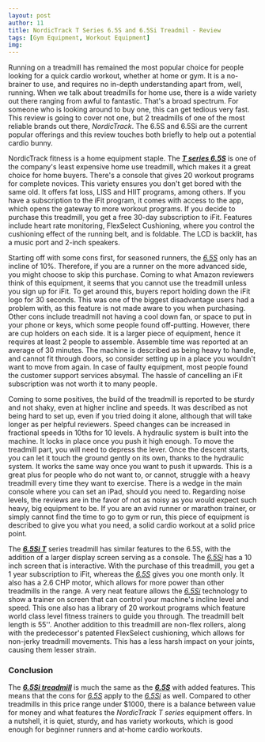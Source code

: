 ```yaml
---
layout: post
author: 11
title: NordicTrack T Series 6.5S and 6.5Si Treadmil - Review
tags: [Gym Equipment, Workout Equipment]
img:
---
```


Running on a treadmill has remained the most popular choice for people looking for a quick cardio workout, whether at home or gym. It is a no-brainer to use, and requires no in-depth understanding apart from, well, running. When we talk about treadmills for home use, there is a wide variety out there ranging from awful to fantastic. That's a broad spectrum. For someone who is looking around to buy one, this can get tedious very fast. This review is going to cover not one, but 2 treadmills of one of the most reliable brands out there, *NordicTrack*. The 6.5S and 6.5Si are the current popular offerings and this review touches both briefly to help out a potential cardio bunny.

NordicTrack fitness is a home equipment staple. The [***T series 6.5S***](https://www.amazon.com/NordicTrack-NTL17915-6-5-Treadmill-World-class/dp/B0193V3DJ6/ref=cm_cr_arp_d_product_top?ie=UTF8&tag=reviewhuntr-20) is one of the company's least expensive home use treadmill, which makes it a great choice for home buyers. There's a console that gives 20 workout programs for complete novices. This variety ensures you don't get bored with the same old. It offers fat loss, LISS and HIIT programs, among others. If you have a subscription to the iFit program, it comes with access to the app, which opens the gateway to more workout programs. If you decide to purchase this treadmill, you get a free 30-day subscription to iFit. Features include heart rate monitoring, FlexSelect Cushioning, where you control the cushioning effect of the running belt, and is foldable. The LCD is backlit, has a music port and 2-inch speakers.

Starting off with some cons first, for seasoned runners, the [*6.5S*](https://www.amazon.com/NordicTrack-NTL17915-6-5-Treadmill-World-class/dp/B0193V3DJ6/ref=cm_cr_arp_d_product_top?ie=UTF8&tag=reviewhuntr-20) only has an incline of 10%. Therefore, if you are a runner on the more advanced side, you might choose to skip this purchase. Coming to what Amazon reviewers think of this equipment, it seems that you cannot use the treadmill unless you sign up for iFit. To get around this, buyers report holding down the iFit logo for 30 seconds. This was one of the biggest disadvantage users had a problem with, as this feature is not made aware to you when purchasing. Other cons include treadmill not having a cool down fan, or space to put in your phone or keys, which some people found off-putting. However, there are cup holders on each side. It is a larger piece of equipment, hence it requires at least 2 people to assemble. Assemble time was reported at an average of 30 minutes. The machine is described as being heavy to handle, and cannot fit through doors, so consider setting up in a place you wouldn't want to move from again. In case of faulty equipment, most people found the customer support services absymal. The hassle of cancelling an iFit subscription was not worth it to many people.

Coming to some positives, the build of the treadmill is reported to be sturdy and not shaky, even at higher incline and speeds. It was described as not being hard to set up, even if you tried doing it alone, although that will take longer as per helpful reviewers. Speed changes can be increased in fractional speeds in 10ths for 10 levels. A hydraulic system is built into the machine. It locks in place once you push it high enough. To move the treadmill part, you will need to depress the lever. Once the descent starts, you can let it touch the ground gently on its own, thanks to the hydraulic system. It works the same way once you want to push it upwards. This is a great plus for people who do not want to, or cannot, struggle with a heavy treadmill every time they want to exercise. There is a wedge in the main console where you can set an iPad, should you need to. Regarding noise levels, the reviews are in the favor of not as noisy as you would expect such heavy, big equipment to be. If you are an avid runner or marathon trainer, or simply cannot find the time to go to gym or run, this piece of equipment is described to give you what you need, a solid cardio workout at a solid price point.

The [***6.5Si T***](https://www.amazon.com/NordicTrack-NTL17915-6-5-Treadmill-World-class/dp/B0193V3DJ6/ref=cm_cr_arp_d_product_top?ie=UTF8&tag=reviewhuntr-20) series treadmill has similar features to the 6.5S, with the addition of a larger display screen serving as a console. The [*6.5Si*](https://www.amazon.com/NordicTrack-NTL17915-6-5-Treadmill-World-class/dp/B0193V3DJ6/ref=cm_cr_arp_d_product_top?ie=UTF8&tag=reviewhuntr-20) has a 10 inch screen that is interactive. With the purchase of this treadmill, you get a 1 year subscription to iFit, whereas the [*6.5S*](https://www.amazon.com/NordicTrack-NTL17915-6-5-Treadmill-World-class/dp/B0193V3DJ6/ref=cm_cr_arp_d_product_top?ie=UTF8&tag=reviewhuntr-20) gives you one month only. It also has a 2.6 CHP motor, which allows for more power than other treadmills in the range. A very neat feature allows the [*6.5Si*](https://www.amazon.com/NordicTrack-NTL17915-6-5-Treadmill-World-class/dp/B0193V3DJ6/ref=cm_cr_arp_d_product_top?ie=UTF8&tag=reviewhuntr-20) technology to show a trainer on screen that can control your machine's incline level and speed. This one also has a library of 20 workout programs which feature world class level fitness trainers to guide you through. The treadmill belt length is 55''. Another addition to this treadmill are non-flex rollers, along with the predecessor's patented FlexSelect cushioning, which allows for non-jerky treadmill movements. This has a less harsh impact on your joints, causing them lesser strain. 

### Conclusion

The [***6.5Si treadmill***](https://www.amazon.com/NordicTrack-NTL17915-6-5-Treadmill-World-class/dp/B0193V3DJ6/ref=cm_cr_arp_d_product_top?ie=UTF8&tag=reviewhuntr-20) is much the same as the [***6.5S***](https://www.amazon.com/NordicTrack-NTL17915-6-5-Treadmill-World-class/dp/B0193V3DJ6/ref=cm_cr_arp_d_product_top?ie=UTF8&tag=reviewhuntr-20) with added features. This means that the cons for [*6.5S*](https://www.amazon.com/NordicTrack-NTL17915-6-5-Treadmill-World-class/dp/B0193V3DJ6/ref=cm_cr_arp_d_product_top?ie=UTF8&tag=reviewhuntr-20) apply to the [*6.5Si*](https://www.amazon.com/NordicTrack-NTL17915-6-5-Treadmill-World-class/dp/B0193V3DJ6/ref=cm_cr_arp_d_product_top?ie=UTF8&tag=reviewhuntr-20) as well. Compared to other treadmills in this price range under $1000, there is a balance between value for money and what features the *NordicTrack T series* equipment offers. In a nutshell, it is quiet, sturdy, and has variety workouts, which is good enough for beginner runners and at-home cardio workouts.

